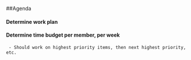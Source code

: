 ##Agenda

#### Determine work plan
#### Determine time budget per member, per week
     - Should work on highest priority items, then next highest priority, etc.